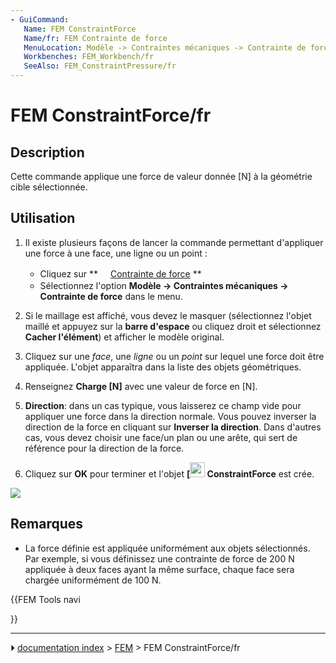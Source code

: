 ```yaml
---
- GuiCommand:
   Name: FEM ConstraintForce
   Name/fr: FEM Contrainte de force
   MenuLocation: Modèle -> Contraintes mécaniques -> Contrainte de force
   Workbenches: FEM_Workbench/fr
   SeeAlso: FEM_ConstraintPressure/fr
---
```


# FEM ConstraintForce/fr

## Description

Cette commande applique une force de valeur donnée \[N\] à la géométrie cible sélectionnée.

## Utilisation

1.  Il existe plusieurs façons de lancer la commande permettant d\'appliquer une force à une face, une ligne ou un point :
    -   Cliquez sur **<img src="images/FEM_ConstraintForce.svg" width=16px> [Contrainte de force](FEM_ConstraintForce/fr.md)
**
    -   Sélectionnez l\'option **Modèle → Contraintes mécaniques → <img src="images/FEM_ConstraintForce.svg" width=16px> Contrainte de force** dans le menu.

2.  Si le maillage est affiché, vous devez le masquer (sélectionnez l\'objet maillé et appuyez sur la **barre d'espace** ou cliquez droit et sélectionnez **Cacher l'élément**) et afficher le modèle original.

3.  Cliquez sur une *face*, une *ligne* ou un *point* sur lequel une force doit être appliquée. L\'objet apparaîtra dans la liste des objets géométriques.

4.  Renseignez **Charge [N]** avec une valeur de force en \[N\].

5.  
    **Direction**: dans un cas typique, vous laisserez ce champ vide pour appliquer une force dans la direction normale. Vous pouvez inverser la direction de la force en cliquant sur **Inverser la direction**. Dans d\'autres cas, vous devez choisir une face/un plan ou une arête, qui sert de référence pour la direction de la force.

6.  Cliquez sur **OK** pour terminer et l\'objet **[<img src=images/FEM_ConstraintForce.svg style="width:24px"> ConstraintForce** est crée.

![](images/FEM_ConstraintForce_example.JPG )

## Remarques

-   La force définie est appliquée uniformément aux objets sélectionnés. Par exemple, si vous définissez une contrainte de force de 200 N appliquée à deux faces ayant la même surface, chaque face sera chargée uniformément de 100 N.





{{FEM Tools navi

}}



---
⏵ [documentation index](../README.md) > [FEM](Category_FEM.md) > FEM ConstraintForce/fr
